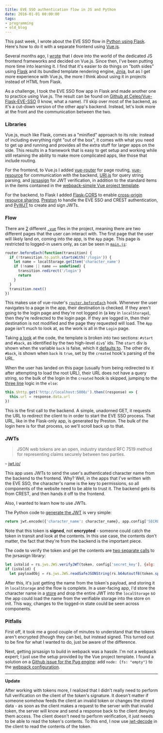 ```yaml
---
title: EVE SSO authentication flow in JS and Python
date: 2016-01-01 00:00:00
tags:
- programming
- old_blog
---
```


This past week, I wrote about the EVE SSO flow in [Python using Flask](https://celeodor.com/eve-sso-authentication-flow-in-python/). Here's how to do it with a separate frontend using [Vue.js](https://vuejs.org/).

<!-- more -->

Several months ago, I [wrote](https://celeodor.com/vue-js/) that I dove into the world of the dedicated JS frontend frameworks and decided on Vue.js. Since then, I've been putting more time into learning it. I find that it's easier to do things on "both sides" using [Flask](http://flask.pocoo.org/) and its bundled template rendering engine, [Jinja](http://jinja.pocoo.org/), but as I get more experience with Vue.js, the more I think about using it in projects instead of HTML from Flask.

As a challenge, I took the EVE SSO flow app in Flask and made another one to practice using Vue.js. The result can be found on [Github at Celeo/Vue-Flask-EVE-SSO](https://github.com/Celeo/Vue-Flask-EVE-SSO) (I know, what a name). I'll skip over most of the backend, as it's a cut-down version of the other app's backend. Instead, let's look more at the front and the communication between the two.

### Libraries

Vue.js, much like Flask, comes as a "minified" approach to its role: instead of including everything right "out of the box", it comes with what you need to get up and running and provides all the extra stuff for larger apps on the side. This results in a framework that is easy to get setup and working while still retaining the ability to make more complicated apps, like those that include routing.

For the frontend, to Vue.js I added [vue-router](https://github.com/vuejs/vue-router) for page routing, [vue-resource](https://github.com/vuejs/vue-resource) for communication with the backend, [URI.js](https://github.com/medialize/URI.js) for query string parsing, and [jsrsasign](https://github.com/kjur/jsrsasign) for JWT verification, in addition to the standard items in the items contained in the [webpack-simple Vue project template](https://github.com/vuejs-templates/webpack-simple/tree/1.0).

For the backend, to Flask I added [Flask-CORS](https://flask-cors.readthedocs.io/en/latest/) to enable [cross-origin resource sharing](https://en.wikipedia.org/wiki/Cross-origin_resource_sharing), [Preston](https://github.com/Celeo/Preston) to handle the EVE SSO and CREST authentication, and [PyWJT](https://github.com/jpadilla/pyjwt) to create and sign JWTs.

### Flow

There are [2](https://github.com/Celeo/Vue-Flask-EVE-SSO/tree/f199a78156b0eeed1705bf81b6b435861b1785de/front/src) different [`.vue`](https://github.com/vuejs/vue-loader) files in the project, meaning there are two different pages that the user can interact with. The first page that the user will likely land on, coming into the app, is the `App` page. This page is restricted to logged-in users only, as can be seen in [`main.js`](https://github.com/Celeo/Vue-Flask-EVE-SSO/blob/f199a78156b0eeed1705bf81b6b435861b1785de/front/src/main.js):

```javascript
router.beforeEach(function(transition) {
  if (!transition.to.path.startsWith('/login')) {
    let name = localStorage.getItem('character_name')
    if (!name || name == undefined) {
      transition.redirect('/login')
      return
    }
  }
  transition.next()
})
```

This makes use of vue-router's [`router.beforeEach`](https://router.vuejs.org/en/api/before-each.html) hook. Whenever the user navigates to a page in the app, their destination is checked. If they aren't going to the login page and they're not logged in (a key in `localStorage`), then they're redirected to the login page. If they are logged in, then their destination is not modified and the page they requested will load. The `App` page isn't much to look at, as the work is all in the `Login` page.

Taking [a look](https://github.com/Celeo/Vue-Flask-EVE-SSO/blob/f199a78156b0eeed1705bf81b6b435861b1785de/front/src/Login.vue) at the code, the template is broken into two sections: `#start` and `#back`, as identified by the two high-level `div`s' ids. The `start` div is shown when the variable `back` is false, which it [defaults to](https://github.com/Celeo/Vue-Flask-EVE-SSO/blob/f199a78156b0eeed1705bf81b6b435861b1785de/front/src/Login.vue#L26). The other div, `#back`, is shown when `back` is `true`, set by the `created` hook's parsing of the URL.

When the user has landed on this page (usually from being redirected to it after attempting to load the root URL), their URL does not have a query string, so the bulk of the login in the `created` hook is skipped, jumping to the [three line](https://github.com/Celeo/Vue-Flask-EVE-SSO/blob/f199a78156b0eeed1705bf81b6b435861b1785de/front/src/Login.vue#L72-L74) logic in the `else`:

```javascript
this.$http.get('http://localhost:5000/').then((response) => {
  this.url = response.data.url
})
```

This is the first call to the backend. A simple, unadorned GET, it requests the URL to redirect the client to in order to start the EVE SSO process. That URL, like in the Flask-only app, is generated by Preston. The bulk of the login here is for that process, so we'll scroll back up to that.

### JWTs

> JSON web tokens are an open, industry standard RFC 7519 method for representing claims securely between two parties.

\- [jwt.io/](https://jwt.io/)

This app uses JWTs to send the user's authenticated character name from the backend to the frontend. Why? Well, in the apps that I've written with the EVE SSO, the character's name is the key to permissions, so all components of the website need to be able to trust it. The backend gets its from CREST, and then hands it off to the frontend.

Also, I wanted to learn how to use JWTs.

The Python code to [generate the JWT](https://github.com/Celeo/Vue-Flask-EVE-SSO/blob/f199a78156b0eeed1705bf81b6b435861b1785de/back/app.py#L46) is very simple:

```python
return jwt.encode({'character_name': character_name}, app.config['SECRET_KEY'], algorithm='HS256')
```

Note that this token is **signed**, not **encrypted** - someone could catch the token in transit and look at the contents. In this use case, the contents don't matter, the fact that they're from the backend is the important piece.

The code to verify the token and get the contents are [two separate calls](https://github.com/Celeo/Vue-Flask-EVE-SSO/blob/f199a78156b0eeed1705bf81b6b435861b1785de/front/src/Login.vue#L44-L46) to the jsrsasign library:

```javascript
let isValid = rs.jws.JWS.verifyJWT(token, config['secret_key'], {alg: ['HS256']})
if (isValid) {
  let payloadObj = rs.jws.JWS.readSafeJSONString(rs.b64utoutf8(token.split(".")[1]))
```

After this, it's just getting the name from the token's payload, and storing it in `localStorage` and the flow is complete. In a user-facing app, I'd store the character name in a [store](https://github.com/vuejs/vuex) and drop the entire JWT into the `localStorage` so the app could load the name from the verifiable storage into the store on init. This way, changes to the logged-in state could be seen across components.

### Pitfalls

First off, it took me a good couple of minutes to understand that the tokens aren't encrypted (though they can be), but instead signed. This turned out to be fine for what I wanted to do, just be aware of the difference.

Next, getting jsrsasign to build in webpack was a hassle. I'm not a webpack expert; I just use the setup provided by the Vue project template. I found a solution on a [Github issue for the Pug engine](https://github.com/pugjs/pug-loader/issues/8#issuecomment-55568520): add `node: {fs: "empty"}` to the [webpack configuration](https://github.com/Celeo/Vue-Flask-EVE-SSO/blob/f199a78156b0eeed1705bf81b6b435861b1785de/front/webpack.config.js#L48-L50).

---

**Update**

After working with tokens more, I realized that I didn't really need to perform full verification on the client of the token's signature. It doesn't matter if someone somehow feeds the client an invalid token or changes the stored data - as soon as the client makes a request to the server with that invalid token, the server will know and send a response back to the client denying them access. The client doesn't need to perform verification, it just needs to be able to read the token's contents. To this end, I now use [jwt-decode](https://github.com/auth0/jwt-decode) in the client to read the contents of the token.

